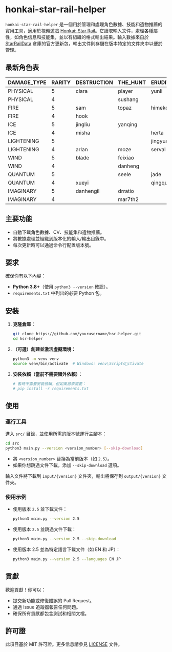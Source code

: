 # honkai-star-rail-helper

`honkai-star-rail-helper` 是一個用於管理和處理角色數據、技能和遺物推薦的實用工具，適用於視頻遊戲 [Honkai: Star Rail](https://en.wikipedia.org/wiki/Honkai:_Star_Rail)。它讀取輸入文件，處理各種屬性，如角色信息和技能集，並以有組織的格式輸出結果。輸入數據來自於 [StarRailData](https://github.com/Dimbreath/StarRailData/tree/master) 倉庫的官方更新包，輸出文件則存儲在版本特定的文件夾中以便於管理。

## 最新角色表
<!-- CHARACTER_TABLE_START -->
| DAMAGE_TYPE | RARITY | DESTRUCTION        | THE_HUNT | ERUDITION | HARMONY | NIHILITY      | PRESERVATION | ABUNDANCE |
| ----------- | ------ | ------------------ | -------- | --------- | ------- | ------------- | ------------ | --------- |
| PHYSICAL    | 5      | clara|player|yunli | boothill | argenti   | robin   |               |              |           |
| PHYSICAL    | 4      |                    | sushang  |           | hanya   | luka          |              | natasha   |
| FIRE        | 5      | sam                | topaz    | himeko    |         | jiaoqiu       | player2      | lingsha   |
| FIRE        | 4      | hook               |          |           | asta    | guinaifen     |              | gallagher |
| ICE         | 5      | jingliu            | yanqing  |           | ruanmei |               | gepard       |           |
| ICE         | 4      | misha              |          | herta     |         | pela          | mar7th       |           |
| LIGHTENING  | 5      |                    |          | jingyuan  |         | acheron|kafka |              | bailu     |
| LIGHTENING  | 4      | arlan              | moze     | serval    | tingyun |               |              |           |
| WIND        | 5      | blade              | feixiao  |           | bronya  | blackswan     |              | huohuo    |
| WIND        | 4      |                    | danheng  |           |         | sampo         |              |           |
| QUANTUM     | 5      |                    | seele    | jade      | sparkle | silverwolf    | fuxuan       |           |
| QUANTUM     | 4      | xueyi              |          | qingque   |         |               |              | lynx      |
| IMAGINARY   | 5      | danhengil          | drratio  |           | player3 | welt          | aventurine   | luocha    |
| IMAGINARY   | 4      |                    | mar7th2  |           | yukong  |               |              |           |
<!-- CHARACTER_TABLE_END -->

## 主要功能
- 自動下載角色數據、CV、技能集和遺物推薦。
- 將數據處理並組織到版本化的輸入/輸出目錄中。
- 每次更新時可以通過命令行配置版本號。

## 要求

確保你有以下內容：
- **Python 3.8+**（使用 `python3 --version` 確認）。
- `requirements.txt` 中列出的必要 Python 包。

## 安裝

1. **克隆倉庫：**
   ```bash
   git clone https://github.com/yourusername/hsr-helper.git
   cd hsr-helper
   ```

2. **（可選）創建並激活虛擬環境：**
   ```bash
   python3 -m venv venv
   source venv/bin/activate  # Windows: venv\Scriptsctivate
   ```

3. **安裝依賴（當前不需要額外依賴）：**
   ```bash
   # 暫時不需要安裝依賴，但如果將來需要：
   # pip install -r requirements.txt
   ```

## 使用

### 運行工具
   進入 `src/` 目錄，並使用所需的版本號運行主腳本：
   ```bash
   cd src
   python3 main.py --version <version_number> [--skip-download]
   ```

   - 將 `<version_number>` 替換為當前版本（如 `2.5`）。
   - 如果你想跳過文件下載，添加 `--skip-download` 選項。

   輸入文件將下載到 `input/{version}` 文件夾，輸出將保存到 `output/{version}` 文件夾。

### 使用示例

- 使用版本 `2.5` 並下載文件：
  ```bash
  python3 main.py --version 2.5
  ```

- 使用版本 `2.5` 並跳過文件下載：
  ```bash
  python3 main.py --version 2.5 --skip-download
  ```

- 使用版本 2.5 並為特定語言下載文件（如 EN 和 JP）：
  ```bash
  python3 main.py --version 2.5 --languages EN JP
  ```

## 貢獻

歡迎貢獻！你可以：
- 提交新功能或修復錯誤的 Pull Request。
- 通過 Issue 追蹤器報告任何問題。
- 確保所有貢獻都包含測試和相關文檔。

## 許可證

此項目基於 MIT 許可證。更多信息請參見 [LICENSE](LICENSE) 文件。
